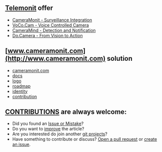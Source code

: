 ## [Telemonit](http://www.telemonit.com) offer

+ [CameraMonit - Surveillance Integration](http://www.cameramonit.com)
+ [VoCo.Cam - Voice Controlled Camera](http://www.vococam.com)
+ [CameraMind - Detection and Notification](http://www.cameramind.com)
+ [Do.Camera - From Vision to Action](http://www.docamera.com)


## [www.cameramonit.com](http://www.cameramonit.com) solution

+ [cameramonit.com](http://www.cameramonit.com)
+ [docs](http://docs.cameramonit.com)
+ [logo](http://logo.cameramonit.com)
+ [roadmap](http://roadmap.cameramonit.com)
+ [identity](http://identity.cameramonit.com)
+ [contribution](http://contribution.softreck.dev)


## [CONTRIBUTIONS](http://contribution.softreck.dev) are always welcome:

+ Did you found an [Issue or Mistake](https://github.com/cameramonit/docs/issues/new)?
+ Do you want to [improve](https://github.com/cameramonit/docs/edit/main/README.md) the article?
+ Are you interested do join another [git projects](https://github.com/cameramonit/)?
+ Have something to contribute or discuss? [Open a pull request](https://github.com/cameramonit/docs/pulls) or [create an issue](https://github.com/cameramonit/docs/issues).
